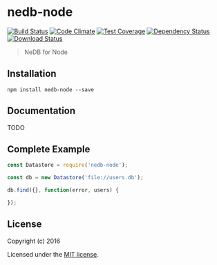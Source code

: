 # nedb-node

[![Build Status](https://travis-ci.org/bullish-ventures/nedb-node.png?branch=master)](https://travis-ci.org/bullish-ventures/nedb-node)
[![Code Climate](https://codeclimate.com/github/bullish-ventures/nedb-node/badges/gpa.svg)](https://codeclimate.com/github/bullish-ventures/nedb-node)
[![Test Coverage](https://codeclimate.com/github/bullish-ventures/nedb-node/badges/coverage.svg)](https://codeclimate.com/github/bullish-ventures/nedb-node/coverage)
[![Dependency Status](https://img.shields.io/david/bullish-ventures/nedb-node.svg?style=flat-square)](https://david-dm.org/bullish-ventures/nedb-node)
[![Download Status](https://img.shields.io/npm/dm/nedb-node.svg?style=flat-square)](https://www.npmjs.com/package/nedb-node)

> NeDB for Node

## Installation

```
npm install nedb-node --save
```

## Documentation

TODO

## Complete Example

```js
const Datastore = require('nedb-node');

const db = new Datastore('file://users.db');

db.find({}, function(error, users) {

});
```

## License

Copyright (c) 2016

Licensed under the [MIT license](LICENSE).

